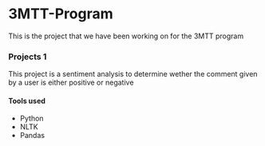 # 3MTT-Program

This is the project that we have been working on for the 3MTT program

### Projects 1
This project is a sentiment analysis to determine wether the comment given by a user is either positive or negative

#### Tools used
- Python
- NLTK
- Pandas

  
